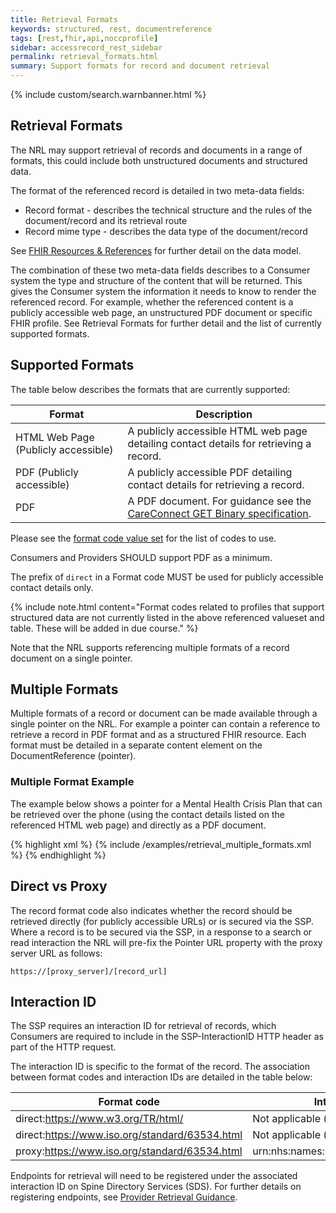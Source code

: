 ```yaml
---
title: Retrieval Formats
keywords: structured, rest, documentreference
tags: [rest,fhir,api,noccprofile]
sidebar: accessrecord_rest_sidebar
permalink: retrieval_formats.html
summary: Support formats for record and document retrieval
---
```


{% include custom/search.warnbanner.html %}


## Retrieval Formats ##


The NRL may support retrieval of records and documents in a range of formats, this could include both unstructured documents and structured data.

The format of the referenced record is detailed in two meta-data fields:
 - Record format - describes the technical structure and the rules of the document/record and its retrieval route
 - Record mime type - describes the data type of the document/record

See [FHIR Resources & References](explore_reference.html) for further detail on the data model. 

The combination of these two meta-data fields describes to a Consumer system the type and structure of the content that will be returned. This gives the Consumer system the information it needs to know to render the referenced record. For example, whether the referenced content is a publicly accessible web page, an unstructured PDF document or specific FHIR profile. See Retrieval Formats for further detail and the list of currently supported formats. 

## Supported Formats ##

The table below describes the formats that are currently supported:

| Format | Description |
|-----------|----------------|
|HTML Web Page (Publicly accessible)|A publicly accessible HTML web page detailing contact details for retrieving a record.|
|PDF (Publicly accessible)|A publicly accessible PDF detailing contact details for retrieving a record.|
|PDF|A PDF document. For guidance see the [CareConnect GET Binary specification](https://nhsconnect.github.io/CareConnectAPI/api_documents_binary.html).|

Please see the [format code value set](https://fhir.nhs.uk/STU3/ValueSet/NRL-FormatCode-1) for the list of codes to use. 

Consumers and Providers SHOULD support PDF as a minimum.

The prefix of `direct` in a Format code MUST be used for publicly accessible contact details only.

{% include note.html content="Format codes related to profiles that support structured data are not currently listed in the above referenced valueset and table. These will be added in due course." %}

Note that the NRL supports referencing multiple formats of a record document on a single pointer. 

## Multiple Formats ##

Multiple formats of a record or document can be made available through a single pointer on the NRL. For example a pointer can contain a reference to retrieve a record in PDF format and as a structured FHIR resource. Each format must be detailed in a separate content element on the DocumentReference (pointer).

### Multiple Format Example ###
The example below shows a pointer for a Mental Health Crisis Plan that can be retrieved over the phone (using the contact details listed on the referenced HTML web page) and directly as a PDF document.

<div class="github-sample-wrapper scroll-height-350">
{% highlight xml %}
{% include /examples/retrieval_multiple_formats.xml %}
{% endhighlight %}
</div>

## Direct vs Proxy ##
The record format code also indicates whether the record should be retrieved directly (for publicly accessible URLs) or is secured via the SSP. 
Where a record is to be secured via the SSP, in a response to a search or read interaction the NRL will pre-fix the Pointer URL property with the proxy server URL as follows: 

```
https://[proxy_server]/[record_url]
```

## Interaction ID ##

The SSP requires an interaction ID for retrieval of records, which Consumers are required to include in the SSP-InteractionID HTTP header as part of the HTTP request.  

The interaction ID is specific to the format of the record. The association between format codes and interaction IDs are detailed in the table below:

| Format code | Interaction ID |
|-----------|----------------|
|direct:https://www.w3.org/TR/html/|Not applicable (direct retrieval)|
|direct:https://www.iso.org/standard/63534.html|Not applicable (direct retrieval)|
|proxy:https://www.iso.org/standard/63534.html|urn:nhs:names:services:nrls:binary.read|

Endpoints for retrieval will need to be registered under the associated interaction ID on Spine Directory Services (SDS). For further details on registering endpoints, see [Provider Retrieval Guidance](retrieval_provider_guidance.html).  